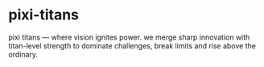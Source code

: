 # pixi-titans
pixi titans — where vision ignites power. we merge sharp innovation with titan-level strength to dominate challenges, break limits and rise above the ordinary.
